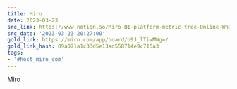 ```yaml
---
title: Miro
date: 2023-03-23
src_link: https://www.notion.so/Miro-BI-platform-metric-tree-Online-Whiteboard-for-Visual-Collaboration-cd8f0b5d3d884e02b2d50a9716868188
src_date: '2023-03-23 20:27:00'
gold_link: https://miro.com/app/board/o9J_lTiwMWg=/
gold_link_hash: 09a071a1c33d5e13ad558714e9c715a3
tags:
- '#host_miro_com'
---
```


















Miro
